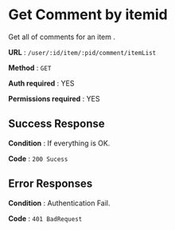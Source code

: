 
# Get Comment by itemid

Get all of comments for an item .

**URL** : `/user/:id/item/:pid/comment/itemList`

**Method** : `GET`

**Auth required** : YES 

**Permissions required** : YES



## Success Response

**Condition** : If everything is OK.

**Code** : `200 Sucess`


## Error Responses

**Condition** : Authentication Fail.

**Code** : `401 BadRequest`

